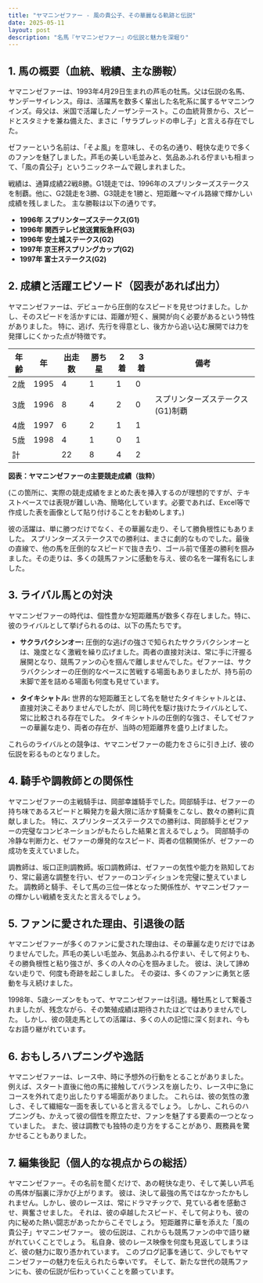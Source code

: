 ```yaml
---
title: "ヤマニンゼファー - 風の貴公子、その華麗なる軌跡と伝説"
date: 2025-05-11
layout: post
description: "名馬『ヤマニンゼファー』の伝説と魅力を深堀り"
---
```


## 1. 馬の概要（血統、戦績、主な勝鞍）

ヤマニンゼファーは、1993年4月29日生まれの芦毛の牡馬。父は伝説の名馬、サンデーサイレンス。母は、活躍馬を数多く輩出した名牝系に属するヤマニンウインズ。母父は、米国で活躍したノーザンテースト。この血統背景から、スピードとスタミナを兼ね備えた、まさに「サラブレッドの申し子」と言える存在でした。

ゼファーという名前は、「そよ風」を意味し、その名の通り、軽快な走りで多くのファンを魅了しました。芦毛の美しい毛並みと、気品あふれる佇まいも相まって、「風の貴公子」というニックネームで親しまれました。

戦績は、通算成績22戦8勝。G1競走では、1996年のスプリンターズステークスを制覇。他に、G2競走を3勝、G3競走を1勝と、短距離～マイル路線で輝かしい成績を残しました。  主な勝鞍は以下の通りです。

* **1996年 スプリンターズステークス(G1)**
* **1996年 関西テレビ放送賞阪急杯(G3)**
* **1996年 安土城ステークス(G2)**
* **1997年 京王杯スプリングカップ(G2)**
* **1997年 富士ステークス(G2)**


## 2. 成績と活躍エピソード（図表があれば出力）

ヤマニンゼファーは、デビューから圧倒的なスピードを見せつけました。しかし、そのスピードを活かすには、距離が短く、展開が向く必要があるという特性がありました。  特に、逃げ、先行を得意とし、後方から追い込む展開では力を発揮しにくかった点が特徴です。

| 年齢 | 年 | 出走数 | 勝ち星 | 2着 | 3着 | 備考 |
|---|---|---|---|---|---|---|
| 2歳 | 1995 | 4 | 1 | 1 | 0 |  |
| 3歳 | 1996 | 8 | 4 | 2 | 0 | スプリンターズステークス(G1)制覇 |
| 4歳 | 1997 | 6 | 2 | 1 | 1 |  |
| 5歳 | 1998 | 4 | 1 | 0 | 1 |  |
| 計 |  | 22 | 8 | 4 | 2 |  |


**図表：ヤマニンゼファーの主要競走成績（抜粋）**

(この箇所に、実際の競走成績をまとめた表を挿入するのが理想的ですが、テキストベースでは表現が難しい為、簡略化しています。必要であれば、Excel等で作成した表を画像として貼り付けることをお勧めします。)


彼の活躍は、単に勝つだけでなく、その華麗な走り、そして勝負根性にもありました。  スプリンターズステークスでの勝利は、まさに劇的なものでした。最後の直線で、他の馬を圧倒的なスピードで抜き去り、ゴール前で僅差の勝利を掴みました。その走りは、多くの競馬ファンに感動を与え、彼の名を一躍有名にしました。


## 3. ライバル馬との対決

ヤマニンゼファーの時代は、個性豊かな短距離馬が数多く存在しました。特に、彼のライバルとして挙げられるのは、以下の馬たちです。

* **サクラバクシンオー:**  圧倒的な逃げの強さで知られたサクラバクシンオーとは、幾度となく激戦を繰り広げました。両者の直接対決は、常に手に汗握る展開となり、競馬ファンの心を掴んで離しませんでした。ゼファーは、サクラバクシンオーの圧倒的なペースに苦戦する場面もありましたが、持ち前の末脚で差を詰める場面も何度も見せています。

* **タイキシャトル:**  世界的な短距離王として名を馳せたタイキシャトルとは、直接対決こそありませんでしたが、同じ時代を駆け抜けたライバルとして、常に比較される存在でした。  タイキシャトルの圧倒的な強さ、そしてゼファーの華麗な走り、両者の存在が、当時の短距離界を盛り上げました。

これらのライバルとの競争は、ヤマニンゼファーの能力をさらに引き上げ、彼の伝説を彩るものとなりました。


## 4. 騎手や調教師との関係性

ヤマニンゼファーの主戦騎手は、岡部幸雄騎手でした。岡部騎手は、ゼファーの持ち味であるスピードと瞬発力を最大限に活かす騎乗をこなし、数々の勝利に貢献しました。  特に、スプリンターズステークスでの勝利は、岡部騎手とゼファーの完璧なコンビネーションがもたらした結果と言えるでしょう。  岡部騎手の冷静な判断力と、ゼファーの爆発的なスピード、両者の信頼関係が、ゼファーの成功を支えていました。

調教師は、坂口正則調教師。坂口調教師は、ゼファーの気性や能力を熟知しており、常に最適な調整を行い、ゼファーのコンディションを完璧に整えていました。  調教師と騎手、そして馬の三位一体となった関係性が、ヤマニンゼファーの輝かしい戦績を支えたと言えるでしょう。


## 5. ファンに愛された理由、引退後の話

ヤマニンゼファーが多くのファンに愛された理由は、その華麗な走りだけではありませんでした。芦毛の美しい毛並み、気品あふれる佇まい、そして何よりも、その勝負根性と粘り強さが、多くの人々の心を掴みました。  彼は、決して諦めない走りで、何度も奇跡を起こしました。  その姿は、多くのファンに勇気と感動を与え続けました。

1998年、5歳シーズンをもって、ヤマニンゼファーは引退。種牡馬として繋養されましたが、残念ながら、その繁殖成績は期待されたほどではありませんでした。  しかし、彼の競走馬としての活躍は、多くの人の記憶に深く刻まれ、今もなお語り継がれています。


## 6. おもしろハプニングや逸話

ヤマニンゼファーは、レース中、時に予想外の行動をとることがありました。  例えば、スタート直後に他の馬に接触してバランスを崩したり、レース中に急にコースを外れて走り出したりする場面がありました。  これらは、彼の気性の激しさ、そして繊細な一面を表していると言えるでしょう。  しかし、これらのハプニングも、かえって彼の個性を際立たせ、ファンを魅了する要素の一つとなっていました。  また、彼は調教でも独特の走り方をすることがあり、厩務員を驚かせることもありました。


## 7. 編集後記（個人的な視点からの総括）

ヤマニンゼファー。その名前を聞くだけで、あの軽快な走り、そして美しい芦毛の馬体が脳裏に浮かび上がります。  彼は、決して最強の馬ではなかったかもしれません。しかし、彼のレースは、常にドラマチックで、見ている者を感動させ、興奮させました。  それは、彼の卓越したスピード、そして何よりも、彼の内に秘めた熱い闘志があったからこそでしょう。  短距離界に華を添えた「風の貴公子」ヤマニンゼファー。  彼の伝説は、これからも競馬ファンの中で語り継がれていくことでしょう。  私自身、彼のレース映像を何度も見返してしまうほど、彼の魅力に取り憑かれています。  このブログ記事を通じて、少しでもヤマニンゼファーの魅力を伝えられたら幸いです。  そして、新たな世代の競馬ファンにも、彼の伝説が伝わっていくことを願っています。

